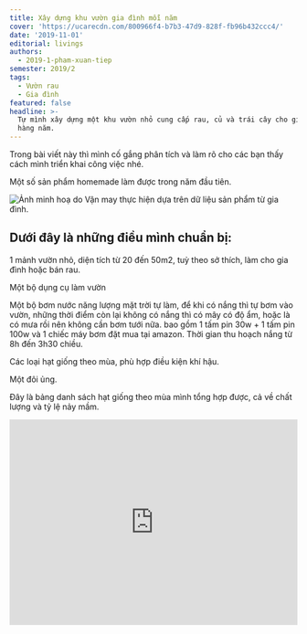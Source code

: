 ```yaml
---
title: Xây dựng khu vườn gia đình mỗi năm
cover: 'https://ucarecdn.com/800966f4-b7b3-47d9-828f-fb96b432ccc4/'
date: '2019-11-01'
editorial: livings
authors:
  - 2019-1-pham-xuan-tiep
semester: 2019/2
tags:
  - Vườn rau
  - Gia đình
featured: false
headline: >-
  Tự mình xây dựng một khu vườn nhỏ cung cấp rau, củ và trái cây cho gia đình
  hàng năm.
---
```

Trong bài viết này thì mình cố gắng phân tích và làm rõ cho các bạn thấy cách mình triển khai công việc nhé.

Một số sản phẩm homemade làm được trong năm đầu tiên.

![Ảnh minh hoạ do Vận may thực hiện dựa trên dữ liệu sản phẩm từ gia đình.](https://ucarecdn.com/afc30990-168d-416b-89e6-c5c6a27d3afa/ "Ảnh minh hoạ do Vận may thực hiện dựa trên dữ liệu sản phẩm từ gia đình.")

## Dưới đây là những điều mình chuẩn bị:

1 mảnh vườn nhỏ, diện tích từ 20 đến 50m2, tuỳ theo sở thích, làm cho gia đình hoặc bán rau.

Một bộ dụng cụ làm vườn

Một bộ bơm nước năng lượng mặt trời tự làm, để khi có nắng thì tự bơm vào vườn, những thời điểm còn lại không có nắng thì có mây có độ ẩm, hoặc là có mưa rồi nên không cần bơm tưới nữa. bao gồm 1 tấm pin 30w + 1 tấm pin 100w và 1 chiếc máy bơm đặt mua tại amazon. Thời gian thu hoạch nắng từ 8h đến 3h30 chiều.

Các loại hạt giống theo mùa, phù hợp điều kiện khí hậu.

Một đôi ủng.

Đây là bảng danh sách hạt giống theo mùa mình tổng hợp được, cả về chất lượng và tỷ lệ nảy mầm.

<iframe style="border: 0; width: 100%; height: 360px;"src="https://docs.google.com/spreadsheets/d/e/2PACX-1vRhMk-E5IZj1PlWMUvvYKqxUTTSdAskjGNkqHJHaB3tA2_8tiUfywF9Alsr5dFbYq_pVmyK1f8fxkM7/pubhtml?widget=true&amp;headers=false"></iframe>
